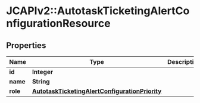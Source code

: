 # JCAPIv2::AutotaskTicketingAlertConfigurationResource

## Properties
Name | Type | Description | Notes
------------ | ------------- | ------------- | -------------
**id** | **Integer** |  | [optional] 
**name** | **String** |  | [optional] 
**role** | [**AutotaskTicketingAlertConfigurationPriority**](AutotaskTicketingAlertConfigurationPriority.md) |  | [optional] 

